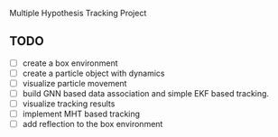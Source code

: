 Multiple Hypothesis Tracking Project




## TODO
- [ ] create a box environment
- [ ] create a particle object with dynamics
- [ ] visualize particle movement
- [ ] build GNN based data association and simple EKF based tracking.
- [ ] visualize tracking results
- [ ] implement MHT based tracking
- [ ] add reflection to the box environment